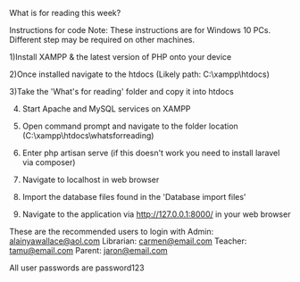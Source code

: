 What is for reading this week?

Instructions for code
Note: These instructions are for Windows 10 PCs. Different step may be required on other machines.
	

1)Install XAMPP & the latest version of PHP onto your device

2)Once installed navigate to the htdocs (Likely path: C:\xampp\htdocs)

3)Take the 'What's for reading' folder and copy it into htdocs

4) Start Apache and MySQL services on XAMPP

6) Open command prompt and navigate to the folder location (C:\xampp\htdocs\whatsforreading)
7) Enter php artisan serve (if this doesn't work you need to install laravel via composer)
8) Navigate to localhost in web browser
9) Import the database files found in the 'Database import files'
10) Navigate to the application via http://127.0.0.1:8000/ in your web browser

These are the recommended users to login with
Admin: alainyawallace@aol.com
Librarian: carmen@email.com
Teacher: tamu@email.com
Parent: jaron@email.com

All user passwords are password123
